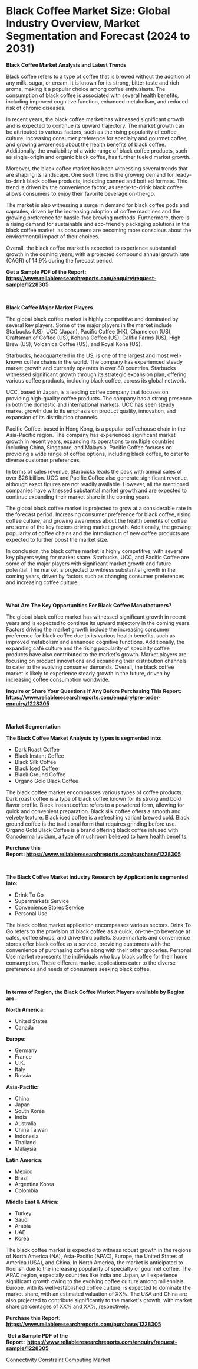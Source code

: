 <p><h1>Black Coffee Market Size: Global Industry Overview, Market Segmentation and Forecast (2024 to 2031)</h1></p><p><strong>Black Coffee Market Analysis and Latest Trends</strong></p>
<p><p>Black coffee refers to a type of coffee that is brewed without the addition of any milk, sugar, or cream. It is known for its strong, bitter taste and rich aroma, making it a popular choice among coffee enthusiasts. The consumption of black coffee is associated with several health benefits, including improved cognitive function, enhanced metabolism, and reduced risk of chronic diseases.</p><p>In recent years, the black coffee market has witnessed significant growth and is expected to continue its upward trajectory. The market growth can be attributed to various factors, such as the rising popularity of coffee culture, increasing consumer preference for specialty and gourmet coffee, and growing awareness about the health benefits of black coffee. Additionally, the availability of a wide range of black coffee products, such as single-origin and organic black coffee, has further fueled market growth.</p><p>Moreover, the black coffee market has been witnessing several trends that are shaping its landscape. One such trend is the growing demand for ready-to-drink black coffee products, including canned and bottled formats. This trend is driven by the convenience factor, as ready-to-drink black coffee allows consumers to enjoy their favorite beverage on-the-go.</p><p>The market is also witnessing a surge in demand for black coffee pods and capsules, driven by the increasing adoption of coffee machines and the growing preference for hassle-free brewing methods. Furthermore, there is a rising demand for sustainable and eco-friendly packaging solutions in the black coffee market, as consumers are becoming more conscious about the environmental impact of their choices.</p><p>Overall, the black coffee market is expected to experience substantial growth in the coming years, with a projected compound annual growth rate (CAGR) of 14.9% during the forecast period.</p></p>
<p><strong>Get a Sample PDF of the Report:&nbsp; <a href="https://www.reliableresearchreports.com/enquiry/request-sample/1228305">https://www.reliableresearchreports.com/enquiry/request-sample/1228305</a></strong></p>
<p>&nbsp;</p>
<p><strong>Black Coffee Major Market Players</strong></p>
<p><p>The global black coffee market is highly competitive and dominated by several key players. Some of the major players in the market include Starbucks (US), UCC (Japan), Pacific Coffee (HK), Chameleon (US), Craftsman of Coffee (US), Kohana Coffee (US), Califia Farms (US), High Brew (US), Volcanica Coffee (US), and Royal Kona (US).</p><p>Starbucks, headquartered in the US, is one of the largest and most well-known coffee chains in the world. The company has experienced steady market growth and currently operates in over 80 countries. Starbucks witnessed significant growth through its strategic expansion plan, offering various coffee products, including black coffee, across its global network.</p><p>UCC, based in Japan, is a leading coffee company that focuses on providing high-quality coffee products. The company has a strong presence in both the domestic and international markets. UCC has seen steady market growth due to its emphasis on product quality, innovation, and expansion of its distribution channels.</p><p>Pacific Coffee, based in Hong Kong, is a popular coffeehouse chain in the Asia-Pacific region. The company has experienced significant market growth in recent years, expanding its operations to multiple countries including China, Singapore, and Malaysia. Pacific Coffee focuses on providing a wide range of coffee options, including black coffee, to cater to diverse customer preferences.</p><p>In terms of sales revenue, Starbucks leads the pack with annual sales of over $26 billion. UCC and Pacific Coffee also generate significant revenue, although exact figures are not readily available. However, all the mentioned companies have witnessed substantial market growth and are expected to continue expanding their market share in the coming years.</p><p>The global black coffee market is projected to grow at a considerable rate in the forecast period. Increasing consumer preference for black coffee, rising coffee culture, and growing awareness about the health benefits of coffee are some of the key factors driving market growth. Additionally, the growing popularity of coffee chains and the introduction of new coffee products are expected to further boost the market size.</p><p>In conclusion, the black coffee market is highly competitive, with several key players vying for market share. Starbucks, UCC, and Pacific Coffee are some of the major players with significant market growth and future potential. The market is projected to witness substantial growth in the coming years, driven by factors such as changing consumer preferences and increasing coffee culture.</p></p>
<p>&nbsp;</p>
<p><strong>What Are The Key Opportunities For Black Coffee Manufacturers?</strong></p>
<p><p>The global black coffee market has witnessed significant growth in recent years and is expected to continue its upward trajectory in the coming years. Factors driving the market growth include the increasing consumer preference for black coffee due to its various health benefits, such as improved metabolism and enhanced cognitive functions. Additionally, the expanding café culture and the rising popularity of specialty coffee products have also contributed to the market's growth. Market players are focusing on product innovations and expanding their distribution channels to cater to the evolving consumer demands. Overall, the black coffee market is likely to experience steady growth in the future, driven by increasing coffee consumption worldwide.</p></p>
<p><strong>Inquire or Share Your Questions If Any Before Purchasing This Report: <a href="https://www.reliableresearchreports.com/enquiry/pre-order-enquiry/1228305">https://www.reliableresearchreports.com/enquiry/pre-order-enquiry/1228305</a></strong></p>
<p>&nbsp;</p>
<p><strong>Market Segmentation</strong></p>
<p><strong>The Black Coffee Market Analysis by types is segmented into:</strong></p>
<p><ul><li>Dark Roast Coffee</li><li>Black Instant Coffee</li><li>Black Silk Coffee</li><li>Black Iced Coffee</li><li>Black Ground Coffee</li><li>Organo Gold Black Coffee</li></ul></p>
<p><p>The black coffee market encompasses various types of coffee products. Dark roast coffee is a type of black coffee known for its strong and bold flavor profile. Black instant coffee refers to a powdered form, allowing for quick and convenient preparation. Black silk coffee offers a smooth and velvety texture. Black iced coffee is a refreshing variant brewed cold. Black ground coffee is the traditional form that requires grinding before use. Organo Gold Black Coffee is a brand offering black coffee infused with Ganoderma lucidum, a type of mushroom believed to have health benefits.</p></p>
<p><strong>Purchase this Report:&nbsp;<a href="https://www.reliableresearchreports.com/purchase/1228305">https://www.reliableresearchreports.com/purchase/1228305</a></strong></p>
<p>&nbsp;</p>
<p><strong>The Black Coffee Market Industry Research by Application is segmented into:</strong></p>
<p><ul><li>Drink To Go</li><li>Supermarkets Service</li><li>Convenience Stores Service</li><li>Personal Use</li></ul></p>
<p><p>The black coffee market application encompasses various sectors. Drink To Go refers to the provision of black coffee as a quick, on-the-go beverage at cafes, coffee shops, and drive-thru outlets. Supermarkets and convenience stores offer black coffee as a service, providing customers with the convenience of purchasing coffee along with their other groceries. Personal Use market represents the individuals who buy black coffee for their home consumption. These different market applications cater to the diverse preferences and needs of consumers seeking black coffee.</p></p>
<p>&nbsp;</p>
<p><strong>In terms of Region, the Black Coffee Market Players available by Region are:</strong></p>
<p>
    <p> <strong> North America: </strong>
        <ul>
            <li>United States</li>
            <li>Canada</li>
        </ul>
        </p> 
    <p> <strong> Europe: </strong>
        <ul>
            <li>Germany</li>
            <li>France</li>
            <li>U.K.</li>
            <li>Italy</li>
            <li>Russia</li>
        </ul>
        </p> 
    <p> <strong> Asia-Pacific: </strong>
        <ul>
            <li>China</li>
            <li>Japan</li>
            <li>South Korea</li>
            <li>India</li>
            <li>Australia</li>
            <li>China Taiwan</li>
            <li>Indonesia</li>
            <li>Thailand</li>
            <li>Malaysia</li>
        </ul>
        </p> 
    <p> <strong> Latin America: </strong>
        <ul>
            <li>Mexico</li>
            <li>Brazil</li>
            <li>Argentina Korea</li>
            <li>Colombia</li>
        </ul>
        </p> 
    <p> <strong> Middle East & Africa: </strong>
        <ul>
            <li>Turkey</li>
            <li>Saudi</li>
            <li>Arabia</li>
            <li>UAE</li>
            <li>Korea</li>
        </ul>
    </p>
    </p>
<p><p>The black coffee market is expected to witness robust growth in the regions of North America (NA), Asia-Pacific (APAC), Europe, the United States of America (USA), and China. In North America, the market is anticipated to flourish due to the increasing popularity of specialty or gourmet coffee. The APAC region, especially countries like India and Japan, will experience significant growth owing to the evolving coffee culture among millennials. Europe, with its well-established coffee culture, is expected to dominate the market share, with an estimated valuation of XX%. The USA and China are also projected to contribute significantly to the market's growth, with market share percentages of XX% and XX%, respectively.</p></p>
<p><strong>Purchase this Report: <a href="https://www.reliableresearchreports.com/purchase/1228305">https://www.reliableresearchreports.com/purchase/1228305</a></strong></p>
<p>&nbsp;<strong>Get a Sample PDF of the Report:&nbsp;&nbsp;<a href="https://www.reliableresearchreports.com/enquiry/request-sample/1228305">https://www.reliableresearchreports.com/enquiry/request-sample/1228305</a></strong></p>
<p><strong></strong></p>
<p><p><a href="https://issuu.com/reportprime-2/docs/connectivity-constraint-computing-market-size-2030">Connectivity Constraint Computing Market</a></p></p>